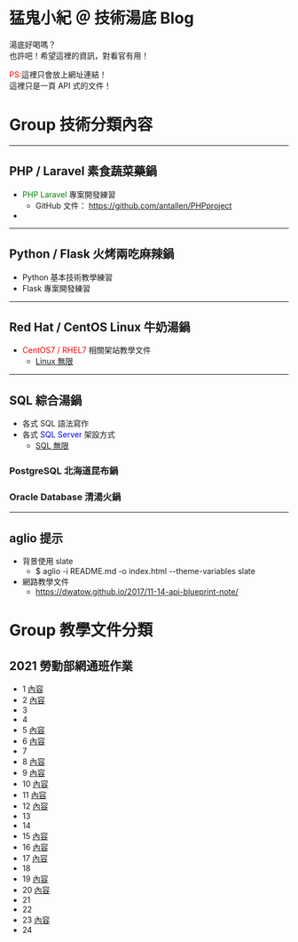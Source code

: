# 猛鬼小紀 ＠ 技術湯底 Blog
湯底好喝嗎？<br>
也許吧！希望這裡的資訊，對看官有用！ 

<font color="red">PS:</font>這裡只會放上網址連結！<br>
這裡只是一頁 API 式的文件！

# Group 技術分類內容
---
## PHP / Laravel 素食蔬菜藥鍋
+ <font color="green">PHP Laravel </font>專案開發練習
  + GitHub 文件： https://github.com/antallen/PHPproject
+ 

---
## Python / Flask 火烤兩吃麻辣鍋
+ Python 基本技術教學練習
+ Flask 專案開發練習

---

## Red Hat / CentOS Linux 牛奶湯鍋
+ <font color="red">CentOS7 / RHEL7 </font>相關架站教學文件
  + [Linux 無限](http://linux.onlinedoc.tw/)

---

## SQL 綜合湯鍋
+ 各式 SQL 語法寫作
+ 各式 <font color="blue">SQL Server </font>架設方式
  + [SQL 無限](http://sql.onlinedoc.tw/)
### PostgreSQL 北海道昆布鍋

### Oracle Database 清湯火鍋

---
## aglio 提示
+ 背景使用 slate
  + $ aglio -i README.md -o index.html --theme-variables slate
+ 網路教學文件
  + https://dwatow.github.io/2017/11-14-api-blueprint-note/

# Group 教學文件分類

## 2021 勞動部網通班作業
+ 1 [內容](https://github.com/pamelaXchun/0414linux-note.git)
+ 2 [內容](https://github.com/weiegg/Linux.git)
+ 3
+ 4
+ 5 [內容](https://github.com/re1233/work.git)
+ 6 [內容](https://github.com/po410434/LinuxExercise.git)
+ 7
+ 8 [內容](https://github.com/m2121221/LinuxProject)
+ 9 [內容](https://github.com/who123pp/LINUX)
+ 10 [內容](https://github.com/allen10811/LinuxExercise.git)
+ 11 [內容](https://github.com/hsiehfat/LinuxExercise.git)
+ 12 [內容](https://github.com/weini0831/linux12)
+ 13
+ 14
+ 15 [內容](https://github.com/heatherlee0118/Linux)
+ 16 [內容](https://github.com/Kantai235/kttpr-linux-work)
+ 17 [內容](https://github.com/yxl052000/LinuxExercise)
+ 18
+ 19 [內容](https://github.com/cokechen4707/Linux.git)
+ 20 [內容](https://github.com/clt20/Linux.git)
+ 21
+ 22
+ 23 [內容](https://github.com/hchungw/Linux-Love-Peace)
+ 24